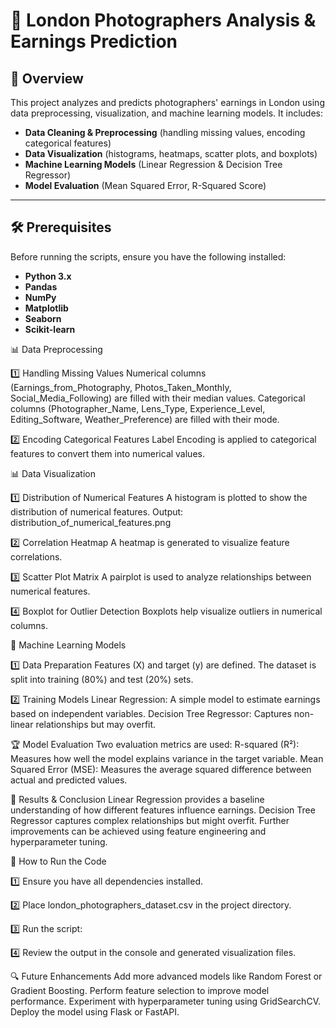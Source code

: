 # 📸 London Photographers Analysis & Earnings Prediction

## 📖 Overview
This project analyzes and predicts photographers' earnings in London using data preprocessing, visualization, and machine learning models. It includes:
- **Data Cleaning & Preprocessing** (handling missing values, encoding categorical features)
- **Data Visualization** (histograms, heatmaps, scatter plots, and boxplots)
- **Machine Learning Models** (Linear Regression & Decision Tree Regressor)
- **Model Evaluation** (Mean Squared Error, R-Squared Score)

---

## 🛠️ Prerequisites
Before running the scripts, ensure you have the following installed:
- **Python 3.x**
- **Pandas**
- **NumPy**
- **Matplotlib**
- **Seaborn**
- **Scikit-learn**

📊 Data Preprocessing

1️⃣ Handling Missing Values
Numerical columns (Earnings_from_Photography, Photos_Taken_Monthly, Social_Media_Following) are filled with their median values.
Categorical columns (Photographer_Name, Lens_Type, Experience_Level, Editing_Software, Weather_Preference) are filled with their mode.

2️⃣ Encoding Categorical Features
Label Encoding is applied to categorical features to convert them into numerical values.

📊 Data Visualization

1️⃣ Distribution of Numerical Features
A histogram is plotted to show the distribution of numerical features.
Output: distribution_of_numerical_features.png

2️⃣ Correlation Heatmap
A heatmap is generated to visualize feature correlations.

3️⃣ Scatter Plot Matrix
A pairplot is used to analyze relationships between numerical features.

4️⃣ Boxplot for Outlier Detection
Boxplots help visualize outliers in numerical columns.

🤖 Machine Learning Models

1️⃣ Data Preparation
Features (X) and target (y) are defined.
The dataset is split into training (80%) and test (20%) sets.

2️⃣ Training Models
Linear Regression: A simple model to estimate earnings based on independent variables.
Decision Tree Regressor: Captures non-linear relationships but may overfit.

🏆 Model Evaluation
Two evaluation metrics are used:
R-squared (R²): Measures how well the model explains variance in the target variable.
Mean Squared Error (MSE): Measures the average squared difference between actual and predicted values.

📢 Results & Conclusion
Linear Regression provides a baseline understanding of how different features influence earnings.
Decision Tree Regressor captures complex relationships but might overfit.
Further improvements can be achieved using feature engineering and hyperparameter tuning.

🚀 How to Run the Code

1️⃣ Ensure you have all dependencies installed.

2️⃣ Place london_photographers_dataset.csv in the project directory.

3️⃣ Run the script:

4️⃣ Review the output in the console and generated visualization files.

🔍 Future Enhancements
Add more advanced models like Random Forest or Gradient Boosting.
Perform feature selection to improve model performance.
Experiment with hyperparameter tuning using GridSearchCV.
Deploy the model using Flask or FastAPI.
